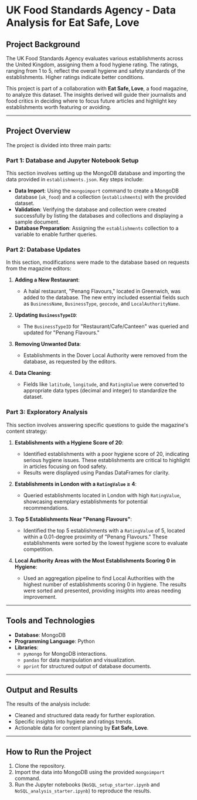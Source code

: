 
# UK Food Standards Agency - Data Analysis for Eat Safe, Love

## Project Background
The UK Food Standards Agency evaluates various establishments across the United Kingdom, assigning them a food hygiene rating. The ratings, ranging from 1 to 5, reflect the overall hygiene and safety standards of the establishments. Higher ratings indicate better conditions.

This project is part of a collaboration with **Eat Safe, Love**, a food magazine, to analyze this dataset. The insights derived will guide their journalists and food critics in deciding where to focus future articles and highlight key establishments worth featuring or avoiding.

---

## Project Overview
The project is divided into three main parts:

### Part 1: Database and Jupyter Notebook Setup
This section involves setting up the MongoDB database and importing the data provided in `establishments.json`. Key steps include:

- **Data Import**: Using the `mongoimport` command to create a MongoDB database (`uk_food`) and a collection (`establishments`) with the provided dataset.
- **Validation**: Verifying the database and collection were created successfully by listing the databases and collections and displaying a sample document.
- **Database Preparation**: Assigning the `establishments` collection to a variable to enable further queries.

### Part 2: Database Updates
In this section, modifications were made to the database based on requests from the magazine editors:

1. **Adding a New Restaurant**:
   - A halal restaurant, "Penang Flavours," located in Greenwich, was added to the database. The new entry included essential fields such as `BusinessName`, `BusinessType`, `geocode`, and `LocalAuthorityName`.
   
2. **Updating `BusinessTypeID`**:
   - The `BusinessTypeID` for "Restaurant/Cafe/Canteen" was queried and updated for "Penang Flavours."

3. **Removing Unwanted Data**:
   - Establishments in the Dover Local Authority were removed from the database, as requested by the editors.

4. **Data Cleaning**:
   - Fields like `latitude`, `longitude`, and `RatingValue` were converted to appropriate data types (decimal and integer) to standardize the dataset.

### Part 3: Exploratory Analysis
This section involves answering specific questions to guide the magazine's content strategy:

1. **Establishments with a Hygiene Score of 20**:
   - Identified establishments with a poor hygiene score of 20, indicating serious hygiene issues. These establishments are critical to highlight in articles focusing on food safety.
   - Results were displayed using Pandas DataFrames for clarity.

2. **Establishments in London with a `RatingValue` ≥ 4**:
   - Queried establishments located in London with high `RatingValue`, showcasing exemplary establishments for potential recommendations.

3. **Top 5 Establishments Near "Penang Flavours"**:
   - Identified the top 5 establishments with a `RatingValue` of 5, located within a 0.01-degree proximity of "Penang Flavours." These establishments were sorted by the lowest hygiene score to evaluate competition.

4. **Local Authority Areas with the Most Establishments Scoring 0 in Hygiene**:
   - Used an aggregation pipeline to find Local Authorities with the highest number of establishments scoring 0 in hygiene. The results were sorted and presented, providing insights into areas needing improvement.

---

## Tools and Technologies
- **Database**: MongoDB
- **Programming Language**: Python
- **Libraries**:
  - `pymongo` for MongoDB interactions.
  - `pandas` for data manipulation and visualization.
  - `pprint` for structured output of database documents.

---

## Output and Results
The results of the analysis include:

- Cleaned and structured data ready for further exploration.
- Specific insights into hygiene and ratings trends.
- Actionable data for content planning by **Eat Safe, Love**.

---

## How to Run the Project
1. Clone the repository.
2. Import the data into MongoDB using the provided `mongoimport` command.
3. Run the Jupyter notebooks (`NoSQL_setup_starter.ipynb` and `NoSQL_analysis_starter.ipynb`) to reproduce the results.
